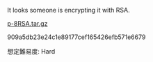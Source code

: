 It looks someone is encrypting it with RSA.

[p-8RSA.tar.gz](https://beginners-dist-production.s3.isk01.sakurastorage.jp/p-8RSA/p-8RSA.tar.gz)

909a5db23e24c1e89177cef165426efb571e6679

想定難易度: Hard
